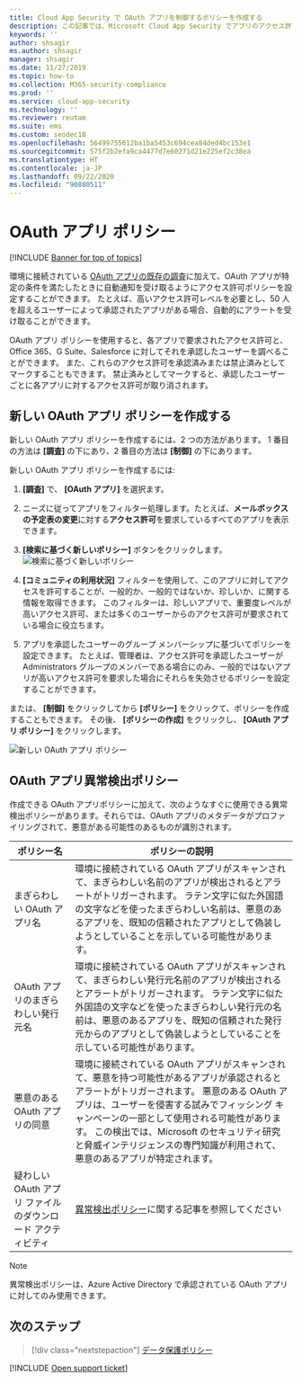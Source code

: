 ```yaml
---
title: Cloud App Security で OAuth アプリを制御するポリシーを作成する
description: この記事では、Microsoft Cloud App Security でアプリのアクセス許可ポリシーを作成して使用する手順について説明します。
keywords: ''
author: shsagir
ms.author: shsagir
manager: shsagir
ms.date: 11/27/2019
ms.topic: how-to
ms.collection: M365-security-compliance
ms.prod: ''
ms.service: cloud-app-security
ms.technology: ''
ms.reviewer: reutam
ms.suite: ems
ms.custom: seodec18
ms.openlocfilehash: 56499755612ba1ba5453c694cea84ded4bc153e1
ms.sourcegitcommit: 575f2b2efa9ca4477d7e60271d21e225ef2c38ea
ms.translationtype: HT
ms.contentlocale: ja-JP
ms.lasthandoff: 09/22/2020
ms.locfileid: "90880511"
---
```

# <a name="oauth-app-policies"></a>OAuth アプリ ポリシー

[!INCLUDE [Banner for top of topics](includes/banner.md)]

環境に接続されている [OAuth アプリの既存の調査](manage-app-permissions.md)に加えて、OAuth アプリが特定の条件を満たしたときに自動通知を受け取るようにアクセス許可ポリシーを設定することができます。 たとえば、高いアクセス許可レベルを必要とし、50 人を超えるユーザーによって承認されたアプリがある場合、自動的にアラートを受け取ることができます。

OAuth アプリ ポリシーを使用すると、各アプリで要求されたアクセス許可と、Office 365、G Suite、Salesforce に対してそれを承認したユーザーを調べることができます。 また、これらのアクセス許可を承認済みまたは禁止済みとしてマークすることもできます。 禁止済みとしてマークすると、承認したユーザーごとに各アプリに対するアクセス許可が取り消されます。

## <a name="create-a-new-oauth-app-policy"></a>新しい OAuth アプリ ポリシーを作成する

新しい OAuth アプリ ポリシーを作成するには、2 つの方法があります。 1 番目の方法は **[調査]** の下にあり、2 番目の方法は **[制御]** の下にあります。

新しい OAuth アプリ ポリシーを作成するには:

1. **[調査]** で、 **[OAuth アプリ]** を選択ます。

1. ニーズに従ってアプリをフィルター処理します。たとえば、**メールボックスの予定表の変更**に対する**アクセス許可**を要求しているすべてのアプリを表示できます。
1. **[検索に基づく新しいポリシー]** ボタンをクリックします。
    ![検索に基づく新しいポリシー](media/app-permissions-filter.png)
1. **[コミュニティの利用状況]** フィルターを使用して、このアプリに対してアクセスを許可することが、一般的か、一般的ではないか、珍しいか、に関する情報を取得できます。 このフィルターは、珍しいアプリで、重要度レベルが高いアクセス許可、または多くのユーザーからのアクセス許可が要求されている場合に役立ちます。
1. アプリを承認したユーザーのグループ メンバーシップに基づいてポリシーを設定できます。 たとえば、管理者は、アクセス許可を承認したユーザーが Administrators グループのメンバーである場合にのみ、一般的ではないアプリが高いアクセス許可を要求した場合にそれらを失効させるポリシーを設定することができます。

または、 **[制御]** をクリックしてから **[ポリシー]** をクリックて、ポリシーを作成することもできます。 その後、 **[ポリシーの作成]** をクリックし、 **[OAuth アプリ ポリシー]** をクリックします。

   ![新しい OAuth アプリ ポリシー](media/app-permissions-policy.png)

## <a name="oauth-app-anomaly-detection-policies"></a>OAuth アプリ異常検出ポリシー

作成できる OAuth アプリポリシーに加えて、次のようなすぐに使用できる異常検出ポリシーがあります。それらでは、OAuth アプリのメタデータがプロファイリングされて、悪意がある可能性のあるものが識別されます。

| ポリシー名 | ポリシーの説明 |
| --- | --- |
| まぎらわしい OAuth アプリ名 | 環境に接続されている OAuth アプリがスキャンされて、まぎらわしい名前のアプリが検出されるとアラートがトリガーされます。 ラテン文字に似た外国語の文字などを使ったまぎらわしい名前は、悪意のあるアプリを、既知の信頼されたアプリとして偽装しようとしていることを示している可能性があります。 |
| OAuth アプリのまぎらわしい発行元名 | 環境に接続されている OAuth アプリがスキャンされて、まぎらわしい発行元名前のアプリが検出されるとアラートがトリガーされます。 ラテン文字に似た外国語の文字などを使ったまぎらわしい発行元の名前は、悪意のあるアプリを、既知の信頼された発行元からのアプリとして偽装しようとしていることを示している可能性があります。 |
| 悪意のある OAuth アプリの同意 | 環境に接続されている OAuth アプリがスキャンされて、悪意を持つ可能性があるアプリが承認されるとアラートがトリガーされます。 悪意のある OAuth アプリは、ユーザーを侵害する試みでフィッシング キャンペーンの一部として使用される可能性があります。 この検出では、Microsoft のセキュリティ研究と脅威インテリジェンスの専門知識が利用されて、悪意のあるアプリが特定されます。 |
| 疑わしい OAuth アプリ ファイルのダウンロード アクティビティ | [異常検出ポリシー](anomaly-detection-policy.md#suspicious-oauth-app-file-download-activities)に関する記事を参照してください |

<!--
| OAuth apps authorized by external users | Scans OAuth apps connected to your environment and triggers an alert when an app was authorized by an external user. |
| OAuth apps with high permissions and rare community use – Google | Scans OAuth apps connected to your environment and triggers an alert for apps with high permissions and rare community use in Google. |
| OAuth apps with high permissions and rare community use – Office | Scans OAuth apps connected to your environment and triggers an alert for apps with high permissions and rare community use in Office. |
| OAuth apps with rare community use - Salesforce | Scans OAuth apps connected to your environment and triggers an alert for apps with rare community use in Salesforce. |
-->

> [!NOTE]
> 異常検出ポリシーは、Azure Active Directory で承認されている OAuth アプリに対してのみ使用できます。

## <a name="next-steps"></a>次のステップ

> [!div class="nextstepaction"]
> [データ保護ポリシー](data-protection-policies.md)

[!INCLUDE [Open support ticket](includes/support.md)]
